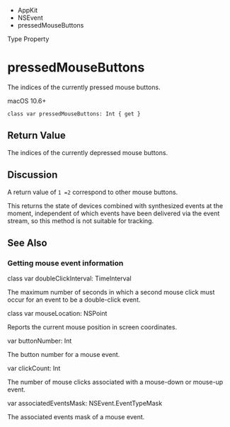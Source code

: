 

- AppKit
- NSEvent
-  pressedMouseButtons 

Type Property

# pressedMouseButtons

The indices of the currently pressed mouse buttons.

macOS 10.6+

``` source
class var pressedMouseButtons: Int { get }
```

## Return Value

The indices of the currently depressed mouse buttons.

## Discussion

A return value of `1 =2` correspond to other mouse buttons.

This returns the state of devices combined with synthesized events at the moment, independent of which events have been delivered via the event stream, so this method is not suitable for tracking.

## See Also

### Getting mouse event information

class var doubleClickInterval: TimeInterval

The maximum number of seconds in which a second mouse click must occur for an event to be a double-click event.

class var mouseLocation: NSPoint

Reports the current mouse position in screen coordinates.

var buttonNumber: Int

The button number for a mouse event.

var clickCount: Int

The number of mouse clicks associated with a mouse-down or mouse-up event.

var associatedEventsMask: NSEvent.EventTypeMask

The associated events mask of a mouse event.

